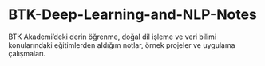 # BTK-Deep-Learning-and-NLP-Notes
BTK Akademi’deki derin öğrenme, doğal dil işleme ve veri bilimi konularındaki eğitimlerden aldığım notlar, örnek projeler ve uygulama çalışmaları.
